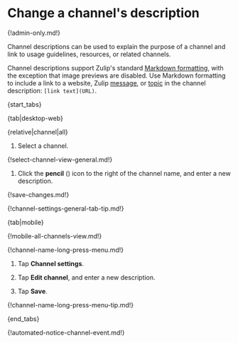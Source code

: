 # Change a channel's description

{!admin-only.md!}

Channel descriptions can be used to explain the purpose of a channel and link to
usage guidelines, resources, or related channels.

Channel descriptions support Zulip's standard [Markdown
formatting][markdown-formatting], with the exception that image previews are
disabled. Use Markdown formatting to include a link to a website, Zulip
[message][message-link], or [topic][topic-link] in the channel description:
`[link text](URL)`.

{start_tabs}

{tab|desktop-web}

{relative|channel|all}

1. Select a channel.

{!select-channel-view-general.md!}

1. Click the **pencil** (<i class="fa fa-pencil"></i>) icon
   to the right of the channel name, and enter a new description.

{!save-changes.md!}

{!channel-settings-general-tab-tip.md!}

{tab|mobile}

{!mobile-all-channels-view.md!}

{!channel-name-long-press-menu.md!}

1. Tap **Channel settings**.

1. Tap **Edit channel**, and enter a new description.

1. Tap **Save**.

{!channel-name-long-press-menu-tip.md!}

{end_tabs}

{!automated-notice-channel-event.md!}

[markdown-formatting]: /help/format-your-message-using-markdown
[message-link]: /help/link-to-a-message-or-conversation#get-a-link-to-a-specific-message
[topic-link]: /help/link-to-a-message-or-conversation#get-a-link-to-a-specific-topic
